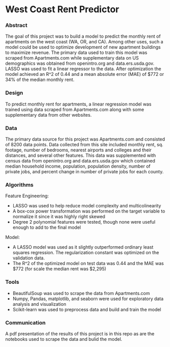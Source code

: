 # West Coast Rent Predictor

### Abstract
The goal of this project was to build a model to predict the monthly rent of apartments on the west coast (WA, OR, and CA). Among other uses, such a model could
be used to optimize development of new apartment buildings to maximize revenue. The primary data used to train this model was scraped from Apartments.com while 
supplementary data on US demographics was obtained from openintro.org and data.ers.usda.gov. LASSO was used to fit a linear regressor to the data. After optimization
the model achieved an R^2 of 0.44 and a mean absolute error (MAE) of $772 or 34% of the median monthly rent.

### Design
To predict monthly rent for apartments, a linear regression model was trained using data scraped from Apartments.com along with some supplementary data from other
websites.

### Data
The primary data source for this project was Apartments.com and consisted of 8200 data points. Data collected from this site included monthly rent, sq. footage, number of bedrooms, nearest airports
and colleges and their distances, and several other features. This data was supplemented with census data from openintro.org and data.ers.usda.gov which contained
median household income, population, population density, number of private jobs, and percent change in number of private jobs for each county.

### Algorithms
Feature Engineering:
- LASSO was used to help reduce model complexity and multicolinearity
- A box-cox power transformation was performed on the target variable to normalize it since it was highly right skewed
- Degree 2 polynomial features were tested, though none were useful enough to add to the final model

Model:
- A LASSO model was used as it slightly outperformed ordinary least squares regression. The regularization constant was optimized on the validation data.
- The R^2 of the optimized model on test data was 0.44 and the MAE was $772 (for scale the median rent was $2,295)

### Tools
- BeautifulSoup was used to scrape the data from Apartments.com
- Numpy, Pandas, matplotlib, and seaborn were used for exploratory data analysis and visualization
- Scikit-learn was used to preprocess data and build and train the model

### Communication
A pdf presentation of the results of this project is in this repo as are the notebooks used to scrape the data and bulid the model.
